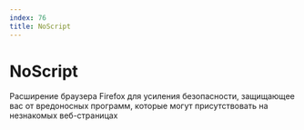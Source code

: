 ```yaml
---
index: 76
title: NoScript
---
```

# NoScript

Расширение браузера Firefox для усиления безопасности, защищающее вас от вредоносных программ, которые могут присутствовать на незнакомых веб-страницах